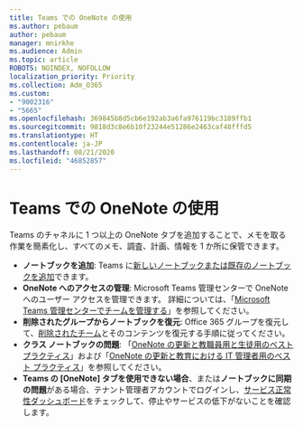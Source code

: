 ```yaml
---
title: Teams での OneNote の使用
ms.author: pebaum
author: pebaum
manager: mnirkhe
ms.audience: Admin
ms.topic: article
ROBOTS: NOINDEX, NOFOLLOW
localization_priority: Priority
ms.collection: Adm_O365
ms.custom:
- "9002316"
- "5665"
ms.openlocfilehash: 369845b8d5cb6e192ab3a6fa976119bc3189ffb1
ms.sourcegitcommit: 9818d3c8e6b10f23244e51286e2463caf48fffd5
ms.translationtype: HT
ms.contentlocale: ja-JP
ms.lasthandoff: 08/21/2020
ms.locfileid: "46852857"
---
```

# <a name="using-onenote-in-teams"></a>Teams での OneNote の使用

Teams のチャネルに 1 つ以上の OneNote タブを追加することで、メモを取る作業を簡素化し、すべてのメモ、調査、計画、情報を 1 か所に保管できます。

- **ノートブックを追加**: Teams に[新しいノートブックまたは既存のノートブックを追加](https://support.microsoft.com/office/add-a-onenote-notebook-to-teams-0ec78cc3-ba3b-4279-a88e-aa40af9865c2)できます。
- **OneNote へのアクセスの管理**: Microsoft Teams 管理センターで OneNote へのユーザー アクセスを管理できます。 詳細については、「[Microsoft Teams 管理センターでチームを管理する](https://docs.microsoft.com/MicrosoftTeams/manage-apps)」を参照してください。
- **削除されたグループからノートブックを復元**: Office 365 グループを復元して、[削除されたチーム](https://docs.microsoft.com/microsoftteams/archive-or-delete-a-team#restore-a-deleted-team)とそのコンテンツを復元する手順に従ってください。
- **クラス ノートブックの問題**: 「[OneNote の更新と教職員用と生徒用のベスト プラクティス](https://support.office.com/article/onenote-update-and-best-practices-for-educators-and-students-dde775f0-8b06-4263-8b54-1e9ddc3dd146)」および「[OneNote の更新と教育における IT 管理者用のベスト プラクティス](https://support.office.com/article/onenote-update-and-best-practices-for-it-admins-in-education-9d78f2b2-5e25-4288-b597-b4ba463c7b46)」を参照してください。
- **Teams の [OneNote] タブを使用できない場合**、または**ノートブックに同期の問題**がある場合、テナント管理者アカウントでログインし、[サービス正常性ダッシュボード](https://docs.microsoft.com/office365/enterprise/view-service-health)をチェックして、停止やサービスの低下がないことを確認します。

